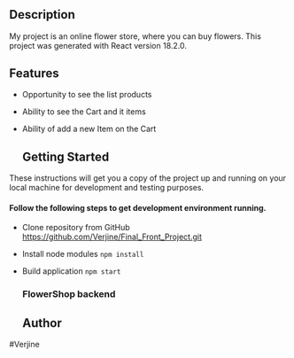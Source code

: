# <FlowerShop frontend>
## Description
 My project is an online flower store, where you can buy flowers.
This project was generated with React version 18.2.0.
   
## Features
+ Opportunity to see the list products
+ Ability to see the Cart and it items
+ Ability of add a new Item on the Cart

   ## Getting Started
 These instructions will get you a copy of the project up and running on your local machine for development and testing purposes.

 #### Follow the following steps to get development environment running.
+ Clone repository from GitHub
https://github.com/Verjine/Final_Front_Project.git
  
+ Install node modules
  ```npm install```
  
+ Build application
  ```npm start```

  ### FlowerShop backend
  [1]: https://github.com/Verjine/FinalProject_Backend
  
  ## Author
 #Verjine



